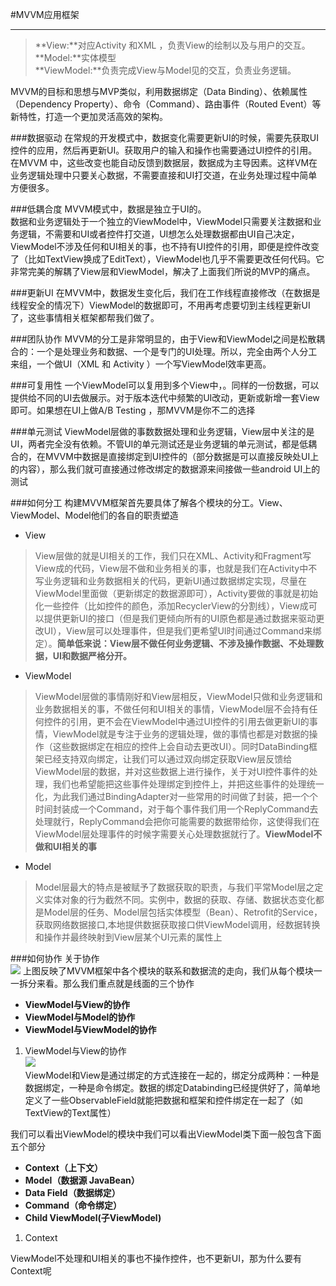 #MVVM应用框架
____________________________
>  **View:**对应Activity 和XML ，负责View的绘制以及与用户的交互。  
>  **Model:**实体模型  
>  **ViewModel:**负责完成View与Model见的交互，负责业务逻辑。

MVVM的目标和思想与MVP类似，利用数据绑定（Data Binding）、依赖属性（Dependency Property）、命令（Command）、路由事件（Routed Event）等新特性，打造一个更加灵活高效的架构。


###数据驱动
在常规的开发模式中，数据变化需要更新UI的时候，需要先获取UI控件的应用，然后再更新UI。获取用户的输入和操作也需要通过UI控件的引用。在MVVM 中，这些改变也能自动反馈到数据层，数据成为主导因素。这样VM在业务逻辑处理中只要关心数据，不需要直接和UI打交道，在业务处理过程中简单方便很多。

###低耦合度
MVVM模式中，数据是独立于UI的。  
数据和业务逻辑处于一个独立的ViewModel中，ViewModel只需要关注数据和业务逻辑，不需要和UI或者控件打交道，UI想怎么处理数据都由UI自己决定，ViewModel不涉及任何和UI相关的事，也不持有UI控件的引用，即便是控件改变了（比如TextView换成了EditText），ViewModel也几乎不需要更改任何代码。它非常完美的解耦了View层和ViewModel，解决了上面我们所说的MVP的痛点。

###更新UI
在MVVM中，数据发生变化后，我们在工作线程直接修改（在数据是线程安全的情况下）ViewModel的数据即可，不用再考虑要切到主线程更新UI了，这些事情相关框架都帮我们做了。

###团队协作
MVVM的分工是非常明显的，由于View和ViewModel之间是松散耦合的：一个是处理业务和数据、一个是专门的UI处理。所以，完全由两个人分工来组，一个做UI（XML 和 Activity ）一个写ViewModel效率更高。

###可复用性
一个ViewModel可以复用到多个View中，。同样的一份数据，可以提供给不同的UI去做展示。对于版本迭代中频繁的UI改动，更新或新增一套View即可。如果想在UI上做A/B Testing ，那MVVM是你不二的选择

###单元测试
ViewModel层做的事数数据处理和业务逻辑，View层中关注的是UI，两者完全没有依赖。不管UI的单元测试还是业务逻辑的单元测试，都是低耦合的，在MVVM中数据是直接绑定到UI控件的（部分数据是可以直接反映处UI上的内容），那么我们就可直接通过修改绑定的数据源来间接做一些android UI上的测试

###如何分工
构建MVVM框架首先要具体了解各个模块的分工。View、ViewModel、Model他们的各自的职责塑造  

* View  
> View层做的就是UI相关的工作，我们只在XML、Activity和Fragment写View成的代码，View层不做和业务相关的事，也就是我们在Activity中不写业务逻辑和业务数据相关的代码，更新UI通过数据绑定实现，尽量在ViewModel里面做（更新绑定的数据源即可），Activity要做的事就是初始化一些控件（比如控件的颜色，添加RecyclerView的分割线），View成可以提供更新UI的接口（但是我们更倾向所有的UI原色都是通过数据来驱动更改UI），View层可以处理事件，但是我们更希望UI时间通过Command来绑定）。**简单低来说：View层不做任何业务逻辑、不涉及操作数据、不处理数据，UI和数据严格分开。**  

* ViewModel  
> ViewModel层做的事情刚好和View层相反，ViewModel只做和业务逻辑和业务数据相关的事，不做任何和UI相关的事情，ViewModel层不会持有任何控件的引用，更不会在ViewModel中通过UI控件的引用去做更新UI的事情，ViewModel就是专注于业务的逻辑处理，做的事情也都是对数据的操作（这些数据绑定在相应的控件上会自动去更改UI）。同时DataBinding框架已经支持双向绑定，让我们可以通过双向绑定获取View层反馈给ViewModel层的数据，并对这些数据上进行操作，关于对UI控件事件的处理，我们也希望能把这些事件处理绑定到控件上，并把这些事件的处理统一化，为此我们通过BindingAdapter对一些常用的时间做了封装，把一个个时间封装成一个Command，对于每个事件我们用一个ReplyCommand去处理就行，ReplyCommand会把你可能需要的数据带给你，这使得我们在ViewModel层处理事件的时候字需要关心处理数据就行了。**ViewModel不做和UI相关的事**  

* Model
>  Model层最大的特点是被赋予了数据获取的职责，与我们平常Model层之定义实体对象的行为截然不同。实例中，数据的获取、存储、数据状态变化都是Model层的任务、Model层包括实体模型（Bean）、Retrofit的Service，获取网络数据接口,本地提供数据获取接口供ViewModel调用，经数据转换和操作并最终映射到View层某个UI元素的属性上

###如何协作
关于协作  
![](http://upload-images.jianshu.io/upload_images/966283-78b410b9af8b18fa.png?imageMogr2/auto-orient/strip%7CimageView2/2/w/1240)
上图反映了MVVM框架中各个模块的联系和数据流的走向，我们从每个模块一一拆分来看。那么我们重点就是线面的三个协作  

*  **ViewModel与View的协作**
*  **ViewModel与Model的协作**
*  **ViewModel与ViewModel的协作**


1.  ViewModel与View的协作  
![](http://upload-images.jianshu.io/upload_images/966283-d2985f45c0c1e618.png?imageMogr2/auto-orient/strip%7CimageView2/2/w/500)  
ViewModel和View是通过绑定的方式连接在一起的，绑定分成两种：一种是数据绑定，一种是命令绑定。数据的绑定Databinding已经提供好了，简单地定义了一些ObservableField就能把数据和框架和控件绑定在一起了（如TextView的Text属性）  

我们可以看出ViewModel的模块中我们可以看出ViewModel类下面一般包含下面五个部分  
*  **Context（上下文）**  
*  **Model（数据源 JavaBean）**  
*  **Data Field（数据绑定）**  
*  **Command（命令绑定）**  
*  **Child ViewModel(子ViewModel)**    


1.  Context

ViewModel不处理和UI相关的事也不操作控件，也不更新UI，那为什么要有Context呢






